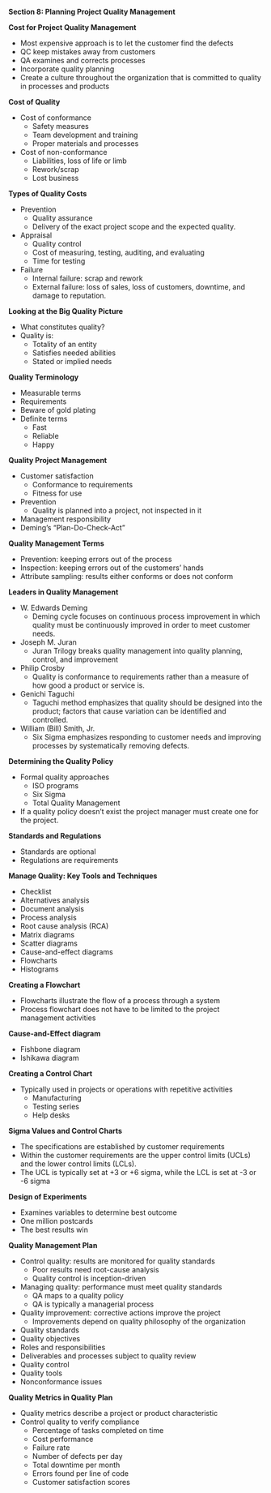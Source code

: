 **Section 8: Planning Project Quality Management**

**Cost for Project Quality Management**

- Most expensive approach is to let the customer find the defects
- QC keep mistakes away from customers
- QA examines and corrects processes
- Incorporate quality planning
- Create a culture throughout the organization that is committed to quality in processes and products

**Cost of Quality**

- Cost of conformance
  - Safety measures
  - Team development and training
  - Proper materials and processes
- Cost of non-conformance
  - Liabilities, loss of life or limb
  - Rework/scrap
  - Lost business

**Types of Quality Costs**

- Prevention
  - Quality assurance
  - Delivery of the exact project scope and the expected quality.
- Appraisal
  - Quality control
  - Cost of measuring, testing, auditing, and evaluating
  - Time for testing
- Failure
  - Internal failure: scrap and rework
  - External failure: loss of sales, loss of customers, downtime, and damage to reputation.

**Looking at the Big Quality Picture**

- What constitutes quality?
- Quality is:
  - Totality of an entity
  - Satisfies needed abilities
  - Stated or implied needs

**Quality Terminology**

- Measurable terms
- Requirements
- Beware of gold plating
- Definite terms
  - Fast
  - Reliable
  - Happy

**Quality Project Management**

- Customer satisfaction
  - Conformance to requirements
  - Fitness for use
- Prevention
  - Quality is planned into a project, not inspected in it
- Management responsibility
- Deming’s “Plan-Do-Check-Act”

**Quality Management Terms**

- Prevention: keeping errors out of the process
- Inspection: keeping errors out of the customers’ hands
- Attribute sampling: results either conforms or does not conform

**Leaders in Quality Management**

- W. Edwards Deming
  - Deming cycle focuses on continuous process improvement in which quality must be continuously improved in order to meet customer needs.
- Joseph M. Juran
  - Juran Trilogy breaks quality management into quality planning, control, and improvement
- Philip Crosby
  - Quality is conformance to requirements rather than a measure of how good a product or service is.
- Genichi Taguchi
  - Taguchi method emphasizes that quality should be designed into the product; factors that cause variation can be identified and controlled.
- William (Bill) Smith, Jr.
  - Six Sigma emphasizes responding to customer needs and improving processes by systematically removing defects.

**Determining the Quality Policy**

- Formal quality approaches
  - ISO programs
  - Six Sigma
  - Total Quality Management
- If a quality policy doesn’t exist the project manager must create one for the project.

**Standards and Regulations**

- Standards are optional
- Regulations are requirements

**Manage Quality: Key Tools and Techniques**

- Checklist
- Alternatives analysis
- Document analysis
- Process analysis
- Root cause analysis (RCA)
- Matrix diagrams
- Scatter diagrams
- Cause-and-effect diagrams
- Flowcharts
- Histograms

**Creating a Flowchart**

- Flowcharts illustrate the flow of a process through a system
- Process flowchart does not have to be limited to the project management activities

**Cause-and-Effect diagram**

- Fishbone diagram
- Ishikawa diagram

**Creating a Control Chart**

- Typically used in projects or operations with repetitive activities
  - Manufacturing
  - Testing series
  - Help desks


**Sigma Values and Control Charts**

- The specifications are established by customer requirements
- Within the customer requirements are the upper control limits (UCLs) and the lower control limits (LCLs).
- The UCL is typically set at +3 or +6 sigma, while the LCL is set at -3 or -6 sigma

**Design of Experiments**

- Examines variables to determine best outcome
- One million postcards
- The best results win

**Quality Management Plan**

- Control quality: results are monitored for quality standards
  - Poor results need root-cause analysis
  - Quality control is inception-driven
- Managing quality: performance must meet quality standards
  - QA maps to a quality policy
  - QA is typically a managerial process
- Quality improvement: corrective actions improve the project
  - Improvements depend on quality philosophy of the organization
- Quality standards
- Quality objectives
- Roles and responsibilities
- Deliverables and processes subject to quality review
- Quality control
- Quality tools
- Nonconformance issues

**Quality Metrics in Quality Plan**

- Quality metrics describe a project or product characteristic
- Control quality to verify compliance
  - Percentage of tasks completed on time
  - Cost performance
  - Failure rate
  - Number of defects per day
  - Total downtime per month
  - Errors found per line of code
  - Customer satisfaction scores